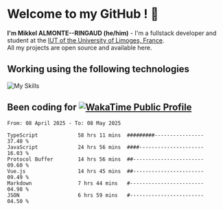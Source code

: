 # Welcome to my GitHub ! 🌃

**I'm Mikkel ALMONTE--RINGAUD (he/him)** - I'm a fullstack developer and student at the [IUT of the University of Limoges, France](https://iut.unilim.fr). \
All my projects are open source and available here.

## Working using the following technologies

![My Skills](https://skillicons.dev/icons?i=solidjs,pnpm,nodejs,ts,js,vercel,netlify,html,css,rust,astro,git,vue,md,electron,figma,github,bash,bun,cloudflare,py,tailwind,nginx,npm,tauri,vite,zig,yarn,windicss,dart,flutter,kotlin&theme=dark)

## Been coding for [![WakaTime Public Profile](https://wakatime.com/badge/user/0839e595-e07a-435c-8d59-ed95f2a3d6dd.svg?style=flat-square)](https://wakatime.com/@0839e595-e07a-435c-8d59-ed95f2a3d6dd)

<!--START_SECTION:waka-->

```plain
From: 08 April 2025 - To: 08 May 2025

TypeScript             58 hrs 11 mins  #########----------------   37.40 %
JavaScript             24 hrs 56 mins  ####---------------------   16.03 %
Protocol Buffer        14 hrs 56 mins  ##-----------------------   09.60 %
Vue.js                 14 hrs 45 mins  ##-----------------------   09.49 %
Markdown               7 hrs 44 mins   #------------------------   04.98 %
JSON                   6 hrs 59 mins   #------------------------   04.50 %
```

<!--END_SECTION:waka-->
